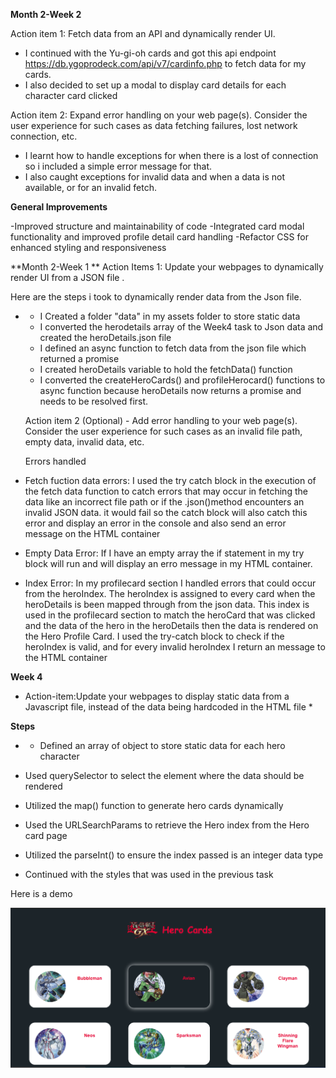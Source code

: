 **Month 2-Week 2**

Action item 1: Fetch data from an API and dynamically render UI.

- I continued with the Yu-gi-oh cards and got this api endpoint https://db.ygoprodeck.com/api/v7/cardinfo.php to fetch data for my cards.
- I also decided to set up a modal to display card details for each character card clicked

Action item 2: Expand error handling on your web page(s). Consider the user experience for such cases as data fetching failures, lost network connection, etc.

- I learnt how to handle exceptions for when there is a lost of connection so i included a simple error message for that.
- I also caught exceptions for invalid data and when a data is not available, or for an invalid fetch.

**General Improvements**

-Improved structure and maintainability of code
-Integrated card modal functionality and improved profile detail card handling
-Refactor CSS for enhanced styling and responsiveness







**Month 2-Week 1 **
 Action Items 1: Update your webpages to dynamically render UI from a JSON file .

 Here are the steps i took to dynamically render data from the Json file.

* - I Created a folder "data" in my assets folder to store static data
  - I converted the herodetails array of the Week4 task to  Json data and created the heroDetails.json file
  - I defined an async function to fetch data from the json file which returned a promise
  - I created heroDetails variable to hold the fetchData() function
  - I converted the createHeroCards() and profileHerocard() functions to async function because heroDetails  now returns a promise and needs to be resolved first.


  Action item 2 (Optional) - Add error handling to your web page(s). Consider the user experience for such cases as an invalid file path, empty data, invalid data, etc.

  Errors handled

- Fetch fuction data errors: I used the try catch block in the execution of the fetch data function to catch errors that may occur in fetching the data like an incorrect file path or if the .json()method encounters an invalid JSON data. it would fail so the catch block will also catch this error and display an error in the console and also send an error message on the HTML container

- Empty Data Error: If I have an empty array the if statement in my try block will run and will display an erro message in my HTML container.

- Index Error: In my profilecard section I handled errors that could occur from the heroIndex. The heroIndex is assigned to every card when the heroDetails is been mapped through from the json data. This index is used in the profilecard section to match the heroCard that was clicked and the data of the hero in the heroDetails then the data is rendered on the Hero Profile Card. I used the try-catch block to check if the heroIndex is valid, and for every invalid heroIndex I return an message to the HTML container





**Week 4**

* Action-item:Update your webpages to display static data from a Javascript file, instead of the data being hardcoded in the HTML file *

**Steps**
* - Defined an array of object to store static data for each hero character

- Used querySelector to select the element where the data should be rendered

- Utilized the map() function to generate hero cards dynamically

- Used the URLSearchParams to retrieve the Hero index from the Hero card page

- Utilized the parseInt() to ensure the index passed is an integer data type

- Continued with the styles that was used in the previous task


Here is a demo

![Screenshot of charactercard](./Assignments/assets/images/Screenshot4.png)




